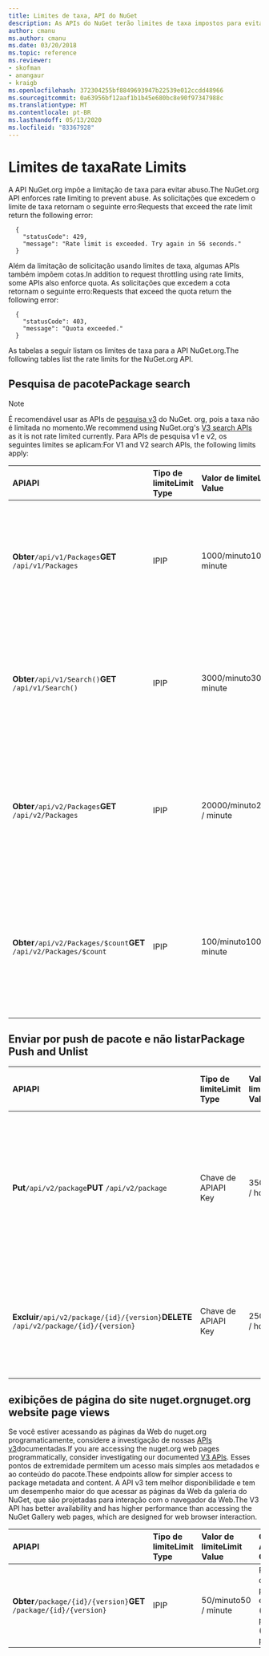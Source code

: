 ```yaml
---
title: Limites de taxa, API do NuGet
description: As APIs do NuGet terão limites de taxa impostos para evitar abusos.
author: cmanu
ms.author: cmanu
ms.date: 03/20/2018
ms.topic: reference
ms.reviewer:
- skofman
- anangaur
- kraigb
ms.openlocfilehash: 372304255bf8849693947b22539e012ccdd48966
ms.sourcegitcommit: 0a63956bf12aaf1b1b45e680bc8e90f97347988c
ms.translationtype: MT
ms.contentlocale: pt-BR
ms.lasthandoff: 05/13/2020
ms.locfileid: "83367928"
---
```

# <a name="rate-limits"></a><span data-ttu-id="2c81f-103">Limites de taxa</span><span class="sxs-lookup"><span data-stu-id="2c81f-103">Rate Limits</span></span>

<span data-ttu-id="2c81f-104">A API NuGet.org impõe a limitação de taxa para evitar abuso.</span><span class="sxs-lookup"><span data-stu-id="2c81f-104">The NuGet.org API enforces rate limiting to prevent abuse.</span></span> <span data-ttu-id="2c81f-105">As solicitações que excedem o limite de taxa retornam o seguinte erro:</span><span class="sxs-lookup"><span data-stu-id="2c81f-105">Requests that exceed the rate limit return the following error:</span></span> 

  ~~~
    {
      "statusCode": 429,
      "message": "Rate limit is exceeded. Try again in 56 seconds."
    }
  ~~~

<span data-ttu-id="2c81f-106">Além da limitação de solicitação usando limites de taxa, algumas APIs também impõem cotas.</span><span class="sxs-lookup"><span data-stu-id="2c81f-106">In addition to request throttling using rate limits, some APIs also enforce quota.</span></span> <span data-ttu-id="2c81f-107">As solicitações que excedem a cota retornam o seguinte erro:</span><span class="sxs-lookup"><span data-stu-id="2c81f-107">Requests that exceed the quota return the following error:</span></span>

  ~~~
    {
      "statusCode": 403,
      "message": "Quota exceeded."
    }
  ~~~

<span data-ttu-id="2c81f-108">As tabelas a seguir listam os limites de taxa para a API NuGet.org.</span><span class="sxs-lookup"><span data-stu-id="2c81f-108">The following tables list the rate limits for the NuGet.org API.</span></span>

## <a name="package-search"></a><span data-ttu-id="2c81f-109">Pesquisa de pacote</span><span class="sxs-lookup"><span data-stu-id="2c81f-109">Package search</span></span>

> [!Note]
> <span data-ttu-id="2c81f-110">É recomendável usar as APIs de [pesquisa v3](search-query-service-resource.md) do NuGet. org, pois a taxa não é limitada no momento.</span><span class="sxs-lookup"><span data-stu-id="2c81f-110">We recommend using NuGet.org's [V3 search APIs](search-query-service-resource.md) as it is not rate limited currently.</span></span> <span data-ttu-id="2c81f-111">Para APIs de pesquisa v1 e v2, os seguintes limites se aplicam:</span><span class="sxs-lookup"><span data-stu-id="2c81f-111">For V1 and V2 search APIs, the following limits apply:</span></span>

| <span data-ttu-id="2c81f-112">API</span><span class="sxs-lookup"><span data-stu-id="2c81f-112">API</span></span> | <span data-ttu-id="2c81f-113">Tipo de limite</span><span class="sxs-lookup"><span data-stu-id="2c81f-113">Limit Type</span></span> | <span data-ttu-id="2c81f-114">Valor de limite</span><span class="sxs-lookup"><span data-stu-id="2c81f-114">Limit Value</span></span> | <span data-ttu-id="2c81f-115">Caso de uso da API</span><span class="sxs-lookup"><span data-stu-id="2c81f-115">API Use Case</span></span> |
|:---|:---|:---|:---|
<span data-ttu-id="2c81f-116">**Obter**`/api/v1/Packages`</span><span class="sxs-lookup"><span data-stu-id="2c81f-116">**GET** `/api/v1/Packages`</span></span> | <span data-ttu-id="2c81f-117">IP</span><span class="sxs-lookup"><span data-stu-id="2c81f-117">IP</span></span> | <span data-ttu-id="2c81f-118">1000/minuto</span><span class="sxs-lookup"><span data-stu-id="2c81f-118">1000 / minute</span></span> | <span data-ttu-id="2c81f-119">Consultar metadados do pacote NuGet via coleção de OData v1 `Packages`</span><span class="sxs-lookup"><span data-stu-id="2c81f-119">Query NuGet package metadata via v1 OData `Packages` collection</span></span> |
<span data-ttu-id="2c81f-120">**Obter**`/api/v1/Search()`</span><span class="sxs-lookup"><span data-stu-id="2c81f-120">**GET** `/api/v1/Search()`</span></span> | <span data-ttu-id="2c81f-121">IP</span><span class="sxs-lookup"><span data-stu-id="2c81f-121">IP</span></span> | <span data-ttu-id="2c81f-122">3000/minuto</span><span class="sxs-lookup"><span data-stu-id="2c81f-122">3000 / minute</span></span> | <span data-ttu-id="2c81f-123">Pesquisar pacotes NuGet por meio do ponto de extremidade de pesquisa v1</span><span class="sxs-lookup"><span data-stu-id="2c81f-123">Search for NuGet packages via v1 Search endpoint</span></span> | 
<span data-ttu-id="2c81f-124">**Obter**`/api/v2/Packages`</span><span class="sxs-lookup"><span data-stu-id="2c81f-124">**GET** `/api/v2/Packages`</span></span> | <span data-ttu-id="2c81f-125">IP</span><span class="sxs-lookup"><span data-stu-id="2c81f-125">IP</span></span> | <span data-ttu-id="2c81f-126">20000/minuto</span><span class="sxs-lookup"><span data-stu-id="2c81f-126">20000 / minute</span></span> | <span data-ttu-id="2c81f-127">Consultar metadados do pacote NuGet por meio da coleção do OData v2 `Packages`</span><span class="sxs-lookup"><span data-stu-id="2c81f-127">Query NuGet package metadata via v2 OData `Packages` collection</span></span> | 
<span data-ttu-id="2c81f-128">**Obter**`/api/v2/Packages/$count`</span><span class="sxs-lookup"><span data-stu-id="2c81f-128">**GET** `/api/v2/Packages/$count`</span></span> | <span data-ttu-id="2c81f-129">IP</span><span class="sxs-lookup"><span data-stu-id="2c81f-129">IP</span></span> | <span data-ttu-id="2c81f-130">100/minuto</span><span class="sxs-lookup"><span data-stu-id="2c81f-130">100 / minute</span></span> | <span data-ttu-id="2c81f-131">Consultar contagem de pacotes NuGet por meio da coleção de OData do v2 `Packages`</span><span class="sxs-lookup"><span data-stu-id="2c81f-131">Query NuGet package count via v2 OData `Packages` collection</span></span> | 

## <a name="package-push-and-unlist"></a><span data-ttu-id="2c81f-132">Enviar por push de pacote e não listar</span><span class="sxs-lookup"><span data-stu-id="2c81f-132">Package Push and Unlist</span></span>

| <span data-ttu-id="2c81f-133">API</span><span class="sxs-lookup"><span data-stu-id="2c81f-133">API</span></span> | <span data-ttu-id="2c81f-134">Tipo de limite</span><span class="sxs-lookup"><span data-stu-id="2c81f-134">Limit Type</span></span> | <span data-ttu-id="2c81f-135">Valor de limite</span><span class="sxs-lookup"><span data-stu-id="2c81f-135">Limit Value</span></span> | <span data-ttu-id="2c81f-136">Caso de uso da API</span><span class="sxs-lookup"><span data-stu-id="2c81f-136">API Use Case</span></span> | 
|:---|:---|:---|:--- |
<span data-ttu-id="2c81f-137">**Put**`/api/v2/package`</span><span class="sxs-lookup"><span data-stu-id="2c81f-137">**PUT** `/api/v2/package`</span></span> | <span data-ttu-id="2c81f-138">Chave de API</span><span class="sxs-lookup"><span data-stu-id="2c81f-138">API Key</span></span> | <span data-ttu-id="2c81f-139">350/hora</span><span class="sxs-lookup"><span data-stu-id="2c81f-139">350 / hour</span></span> | <span data-ttu-id="2c81f-140">Carregar um novo pacote NuGet (versão) por meio do ponto de extremidade de push v2</span><span class="sxs-lookup"><span data-stu-id="2c81f-140">Upload a new NuGet package (version) via v2 push endpoint</span></span> 
<span data-ttu-id="2c81f-141">**Excluir**`/api/v2/package/{id}/{version}`</span><span class="sxs-lookup"><span data-stu-id="2c81f-141">**DELETE** `/api/v2/package/{id}/{version}`</span></span> | <span data-ttu-id="2c81f-142">Chave de API</span><span class="sxs-lookup"><span data-stu-id="2c81f-142">API Key</span></span> | <span data-ttu-id="2c81f-143">250/hora</span><span class="sxs-lookup"><span data-stu-id="2c81f-143">250 / hour</span></span> | <span data-ttu-id="2c81f-144">Deslistar um pacote NuGet (versão) via ponto de extremidade v2</span><span class="sxs-lookup"><span data-stu-id="2c81f-144">Unlist a NuGet package (version) via v2 endpoint</span></span> 

## <a name="nugetorg-website-page-views"></a><span data-ttu-id="2c81f-145">exibições de página do site nuget.org</span><span class="sxs-lookup"><span data-stu-id="2c81f-145">nuget.org website page views</span></span>

<span data-ttu-id="2c81f-146">Se você estiver acessando as páginas da Web do nuget.org programaticamente, considere a investigação de nossas [APIs v3](overview.md)documentadas.</span><span class="sxs-lookup"><span data-stu-id="2c81f-146">If you are accessing the nuget.org web pages programmatically, consider investigating our documented [V3 APIs](overview.md).</span></span> <span data-ttu-id="2c81f-147">Esses pontos de extremidade permitem um acesso mais simples aos metadados e ao conteúdo do pacote.</span><span class="sxs-lookup"><span data-stu-id="2c81f-147">These endpoints allow for simpler access to package metadata and content.</span></span> <span data-ttu-id="2c81f-148">A API v3 tem melhor disponibilidade e tem um desempenho maior do que acessar as páginas da Web da galeria do NuGet, que são projetadas para interação com o navegador da Web.</span><span class="sxs-lookup"><span data-stu-id="2c81f-148">The V3 API has better availability and has higher performance than accessing the NuGet Gallery web pages, which are designed for web browser interaction.</span></span>

| <span data-ttu-id="2c81f-149">API</span><span class="sxs-lookup"><span data-stu-id="2c81f-149">API</span></span> | <span data-ttu-id="2c81f-150">Tipo de limite</span><span class="sxs-lookup"><span data-stu-id="2c81f-150">Limit Type</span></span> | <span data-ttu-id="2c81f-151">Valor de limite</span><span class="sxs-lookup"><span data-stu-id="2c81f-151">Limit Value</span></span> | <span data-ttu-id="2c81f-152">Caso de uso da API</span><span class="sxs-lookup"><span data-stu-id="2c81f-152">API Use Case</span></span> | 
|:---|:---|:---|:--- |
<span data-ttu-id="2c81f-153">**Obter**`/package/{id}/{version}`</span><span class="sxs-lookup"><span data-stu-id="2c81f-153">**GET** `/package/{id}/{version}`</span></span> | <span data-ttu-id="2c81f-154">IP</span><span class="sxs-lookup"><span data-stu-id="2c81f-154">IP</span></span> | <span data-ttu-id="2c81f-155">50/minuto</span><span class="sxs-lookup"><span data-stu-id="2c81f-155">50 / minute</span></span> | <span data-ttu-id="2c81f-156">Página de detalhes do pacote de exibição (versão).</span><span class="sxs-lookup"><span data-stu-id="2c81f-156">Display package (version) details page.</span></span> 
